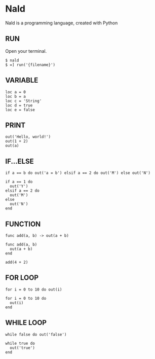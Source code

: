 # Nald
Nald is a programming language, created with Python

## RUN
Open your terminal.
```
$ nald
$ =] run('{filename}')
```

## VARIABLE
```
loc a = 0
loc b = a
loc c = 'String'
loc d = true
loc e = false
```

## PRINT
```
out('Hello, world!')
out(1 + 2)
out(a)
```

## IF...ELSE
```
if a == b do out('a = b') elsif a == 2 do out('M') else out('N')

if a == 1 do
  out('Y')
elsif a == 2 do
  out('M')
else
  out('N')
end
```

## FUNCTION
```
func add(a, b) -> out(a + b)

func add(a, b)
  out(a + b)
end

add(4 + 2)
```

## FOR LOOP
```
for i = 0 to 10 do out(i)

for i = 0 to 10 do
  out(i)
end
```

## WHILE LOOP
```
while false do out('false')

while true do
  out('true')
end
```
